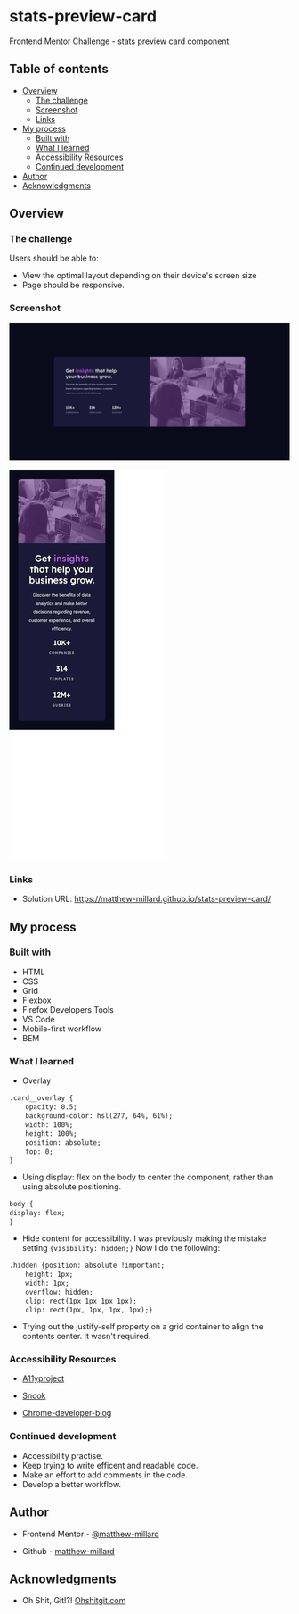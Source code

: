 # stats-preview-card
Frontend Mentor Challenge - stats preview card component

## Table of contents

- [Overview](#overview)
  - [The challenge](#the-challenge)
  - [Screenshot](#screenshot)
  - [Links](#links)
- [My process](#my-process)
  - [Built with](#built-with)
  - [What I learned](#what-i-learned)
  - [Accessibility Resources](#accessibility-resources )
  - [Continued development](#continued-development)
- [Author](#author)
- [Acknowledgments](#acknowledgments)

## Overview

### The challenge

Users should be able to:

- View the optimal layout depending on their device's screen size
- Page should be responsive.

### Screenshot

![Stats preview card](/Screenshots/Desktop-Screenshot-Stats-Preview-Card.png)

![Stats preview card](/Screenshots/Screenshot%202023-02-13%20at%2020-19-21%20Frontend%20Mentor%20Stats%20preview%20card%20component.png)

### Links

- Solution URL: https://matthew-millard.github.io/stats-preview-card/

## My process

### Built with

- HTML
- CSS
- Grid
- Flexbox
- Firefox Developers Tools
- VS Code
- Mobile-first workflow
- BEM

### What I learned

- Overlay 

``` 
.card__overlay {
    opacity: 0.5;
    background-color: hsl(277, 64%, 61%);
    width: 100%;
    height: 100%;
    position: absolute;
    top: 0;    
}

```
- Using display: flex on the body to center the component, rather than using absolute positioning. 
``` 
body {
display: flex; 
}
``` 


- Hide content for accessibility. I was previously making the mistake setting `{visibility: hidden;}` Now I do the following:
``` 
.hidden {position: absolute !important;
    height: 1px;
    width: 1px;
    overflow: hidden;
    clip: rect(1px 1px 1px 1px);
    clip: rect(1px, 1px, 1px, 1px);}
```

- Trying out the justify-self property on a grid container to align the contents center. It wasn't required.


### Accessibility Resources 

- [A11yproject](https://www.a11yproject.com/posts/how-to-hide-content/)

- [Snook](https://snook.ca/archives/html_and_css/hiding-content-for-accessibility)

- [Chrome-developer-blog](https://developer.chrome.com/blog/full-accessibility-tree/)

### Continued development

- Accessibility practise.
- Keep trying to write efficent and readable code.
- Make an effort to add comments in the code.
- Develop a better workflow.

## Author

- Frontend Mentor - [@matthew-millard](https://www.frontendmentor.io/profile/matthew-millard)

- Github - [matthew-millard](https://github.com/matthew-millard)

## Acknowledgments

- Oh Shit, Git!?! [Ohshitgit.com](https://ohshitgit.com/)



